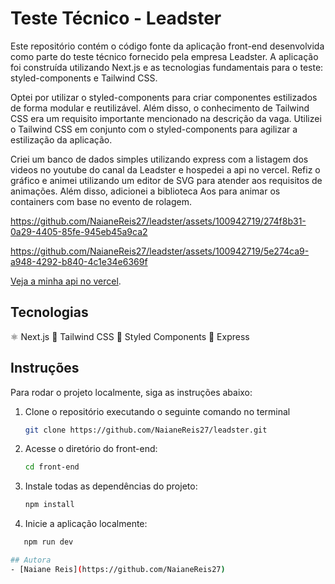 # Teste Técnico - Leadster

Este repositório contém o código fonte da aplicação front-end desenvolvida como parte do teste técnico fornecido pela empresa Leadster. A aplicação foi construída utilizando Next.js e as tecnologias fundamentais para o teste: styled-components e Tailwind CSS.

Optei por utilizar o styled-components para criar componentes estilizados de forma modular e reutilizável. Além disso, o conhecimento de Tailwind CSS era um requisito importante mencionado na descrição da vaga. Utilizei o Tailwind CSS em conjunto com o styled-components para agilizar a estilização da aplicação.

Criei um banco de dados simples utilizando express com a listagem dos videos no youtube do canal da Leadster e hospedei a api no vercel. Refiz o gráfico e animei utilizando um editor de SVG para atender aos requisitos de animações. Além disso, adicionei a biblioteca Aos para animar os containers com base no evento de rolagem.


https://github.com/NaianeReis27/leadster/assets/100942719/274f8b31-0a29-4405-85fe-945eb45a9ca2



https://github.com/NaianeReis27/leadster/assets/100942719/5e274ca9-a948-4292-b840-4c1e34e6369f


[Veja a minha api no vercel]([https://exemplo.com](https://back-end-naianereis.vercel.app)).

## Tecnologias

⚛️ Next.js
🌈 Tailwind CSS
💅 Styled Components
🚀 Express

## Instruções

Para rodar o projeto localmente, siga as instruções abaixo:

1. Clone o repositório executando o seguinte comando no terminal

   ```bash
   git clone https://github.com/NaianeReis27/leadster.git

2. Acesse o diretório do front-end:

   ```bash
   cd front-end

3. Instale todas as dependências do projeto:


   ```bash
   npm install

4. Inicie a aplicação localmente:

```bash
   npm run dev

## Autora
- [Naiane Reis](https://github.com/NaianeReis27)
